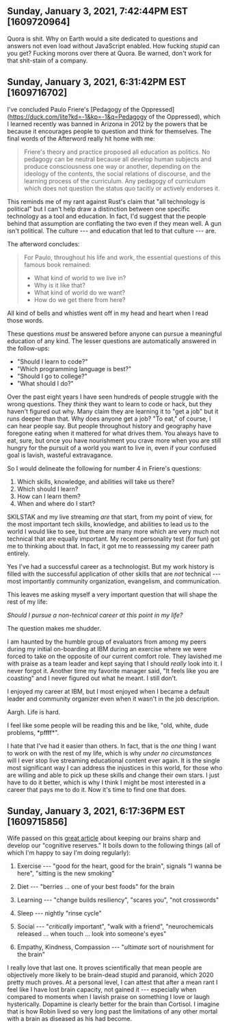 ## Sunday, January 3, 2021, 7:42:44PM EST [1609720964]

Quora is shit. Why on Earth would a site dedicated to questions and
answers not even load without JavaScript enabled. How fucking *stupid*
can you get? Fucking morons over there at Quora. Be warned, don't work
for that shit-stain of a company.

## Sunday, January 3, 2021, 6:31:42PM EST [1609716702]

I've concluded Paulo Friere's [Pedagogy of the Oppressed](https://duck.com/lite?kd=-1&kp=-1&q=Pedagogy of the Oppressed), which I
learned recently was banned in Arizona in 2012 by the powers that be
because it encourages people to question and think for themselves. The
final words of the Afterword really hit home with me:

> Friere's theory and practice proposed all education as politics. No
pedagogy can be neutral because all develop human subjects and produce
consciousness one way or another, depending on the ideology of the
contents, the social relations of discourse, and the learning process of
the curriculum. Any pedagogy of curriculum which does not question the
status quo tacitly or actively endorses it.

This reminds me of my rant against Rust's claim that "all technology is
political" but I can't help draw a distinction between one specific
technology as a tool and education. In fact, I'd suggest that the people
behind that assumption are conflating the two even if they mean well. A
gun isn't political. The culture --- and education that led to that
culture --- are.

The afterword concludes:

> For Paulo, throughout his life and work, the essential questions of
> this famous book remained:
>
> * What kind of world to we live in?
> * Why is it like that?
> * What kind of world do we want?
> * How do we get there from here?

All kind of bells and whistles went off in my head and heart when I read
those words.

These questions *must* be answered before anyone can pursue a
meaningful education of any kind. The lesser questions are automatically
answered in the follow-ups:

* "Should I learn to code?"
* "Which programming language is best?"
* "Should I go to college?"
* "What should I do?"

Over the past eight years I have seen hundreds of people struggle
with the wrong questions. They *think* they want to learn to code or
hack, but they haven't figured out why. Many claim they are learning it
to "get a job" but it runs deeper than that. Why does anyone get a job?
"To eat," of course, I can hear people say. But people throughout history
and geography have foregone eating when it mattered for what drives
them. You always have to eat, sure, but once you have nourishment
you crave more when you are still hungry for the pursuit of a world
you want to live in, even if your confused goal is lavish,
wasteful extravagance. 

So I would delineate the following for number 4 in Friere's questions:

1. Which skills, knowledge, and abilities will take us there?
1. Which should I learn?
1. How can I learn them?
1. When and where do I start?

SKILSTAK and my live streaming *are* that start, from my point of view,
for the most important tech skills, knowledge, and abilities to lead us
to the world I would like to see, but there are many more which are very
much not technical that are equally important. My recent personality
test (for fun) got me to thinking about that. In fact, it got me to
reassessing my career path entirely.

Yes I've had a successful career as a technologist. But my work history
is filled with the successful application of other skills that are *not*
technical --- most importantly community organization, evangelism, and
communication.

This leaves me asking myself a very important question that will shape
the rest of my life:

*Should I pursue a non-technical career at this point in my life?*

The question makes me shudder.

I am haunted by the humble group of evaluators from among my peers
during my initial on-boarding at IBM during an exercise where we were
forced to take on the opposite of our current comfort role. They
lavished me with praise as a team leader and kept saying that I should
*really* look into it. I never forgot it. Another time my favorite
manager said, "It feels like you are coasting" and I never figured out
what he meant. I still don't.

I enjoyed my career at IBM, but I most enjoyed when I became a default
leader and community organizer even when it wasn't in the job
description.

Aargh. Life is hard.

I feel like some people will be reading this and be like, "old, white,
dude problems, \*pffff\*". 

I hate that I've had it easier than others. In fact, that is the *one*
thing I want to work on with the rest of my life, which is why *under no
circumstances* will I ever stop live streaming educational content ever
again. It is the single most significant way I can address the
injustices in this world, for those who are willing and able to pick up
these skills and change their own stars. I just have to do it better,
which is why I think I might be most interested in a career that pays me
to do it. Now it's time to find one that does.

## Sunday, January 3, 2021, 6:17:36PM EST [1609715856]

Wife passed on this [great
article](https://www.cbsnews.com/news/sanjay-gupta-prescription-for-fighting-off-dementia-keep-sharp/)
about keeping our brains sharp and develop our "cognitive reserves." It
boils down to the following things (all of which I'm happy to say I'm
doing regularly):

1. Exercise --- "good for the heart, good for the brain", signals "I wanna
   be here", "sitting is the new smoking"

1. Diet --- "berries ... one of your best foods" for the brain 

1. Learning --- "change builds resiliency", "scares you", "not crosswords"

1. Sleep --- nightly "rinse cycle" 

1. Social --- "*critically* important", "walk with a friend",
   "neurochemicals released ... when touch ... look into someone's eyes"

1. Empathy, Kindness, Compassion --- "*ultimate* sort of nourishment for
   the brain"

I really love that last one. It proves scientifically that mean people
are objectively more likely to be brain-dead stupid and paranoid, which
2020 pretty much proves. At a personal level, I can attest that after a
mean rant I feel like I have lost brain capacity, not gained it ---
especially when compared to moments when I lavish praise on something I
love or laugh hysterically. Dopamine is clearly better for the brain
than Cortisol. I imagine that is how Robin lived so very long past the
limitations of any other mortal with a brain as diseased as his had become.

